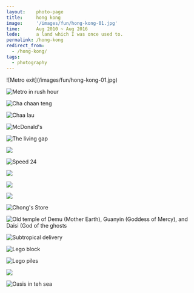 ```yaml
---
layout:    photo-page
title:     hong kong
image:     '/images/fun/hong-kong-01.jpg'
time:      Aug 2010 ~ Aug 2016
lede:      a land which I was once used to.
permalink: /hong-kong
redirect_from:
  - /hong-kong/
tags:
  - photography
---
```


<div class="w-675" markdown="1">
![Metro exit](/images/fun/hong-kong-01.jpg)

![Metro in rush hour](/images/fun/hong-kong-02.jpg)

![Cha chaan teng](/images/fun/hong-kong-03.jpg)

![Chaa lau](/images/fun/hong-kong-04.jpg)

![McDonald's](/images/fun/hong-kong-05.jpg)

![The living gap](/images/fun/hong-kong-08.jpg)

![](/images/fun/hong-kong-09.jpg)

![Speed 24](/images/fun/hong-kong-10.jpg)

![](/images/fun/hong-kong-11.jpg)

![](/images/fun/hong-kong-12.jpg)

![](/images/fun/hong-kong-13.jpg)

![Chong's Store](/images/fun/hong-kong-14.jpg)

![Old temple of Demu (Mother Earth), Guanyin (Goddess of Mercy), and Daisi (God of the ghosts](/images/fun/hong-kong-15.jpg)

![Subtropical delivery](/images/fun/hong-kong-16-c.jpg)

![Lego block](/images/fun/hong-kong-17.jpg)

![Lego piles](/images/fun/hong-kong-18.jpg)

![](/images/fun/hong-kong-06.jpg)

![Oasis in teh sea](/images/fun/hong-kong-19.jpg)
</div>